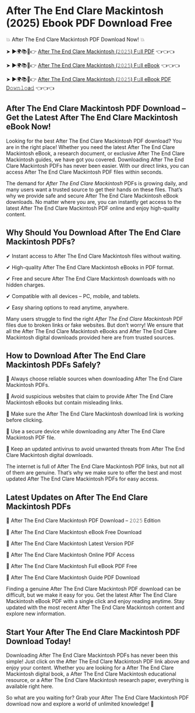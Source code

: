 # After The End Clare Mackintosh (2025) Ebook PDF Download Free

💥 After The End Clare Mackintosh PDF Download Now! 💥

➤ ►🌍📚📱👉 [After The End Clare Mackintosh (𝟸𝟶𝟸𝟻) F𝚞ll PDF](https://getpdf.xyz/after-the-end-clare-mackintosh) 👈👈👈


➤ ►🌍📚📱👉 [After The End Clare Mackintosh (𝟸𝟶𝟸𝟻) F𝚞ll eBook](https://getpdf.xyz/after-the-end-clare-mackintosh) 👈👈👈


➤ ►🌍📚📱👉 [After The End Clare Mackintosh (𝟸𝟶𝟸𝟻) F𝚞ll eBook PDF D𝚘𝚠𝚗𝚕𝚘a𝚍](https://getpdf.xyz/after-the-end-clare-mackintosh) 👈👈👈


## After The End Clare Mackintosh PDF Download – Get the Latest After The End Clare Mackintosh eBook Now!

Looking for the best After The End Clare Mackintosh PDF download? You are in the right place! Whether you need the latest After The End Clare Mackintosh eBook, a research document, or exclusive After The End Clare Mackintosh guides, we have got you covered. Downloading After The End Clare Mackintosh PDFs has never been easier. With our direct links, you can access After The End Clare Mackintosh PDF files within seconds.

The demand for *After The End Clare Mackintosh* PDFs is growing daily, and many users want a trusted source to get their hands on these files. That’s why we provide safe and secure After The End Clare Mackintosh eBook downloads. No matter where you are, you can instantly get access to the latest After The End Clare Mackintosh PDF online and enjoy high-quality content.

## Why Should You Download After The End Clare Mackintosh PDFs?

✔ Instant access to After The End Clare Mackintosh files without waiting.

✔ High-quality After The End Clare Mackintosh eBooks in PDF format.

✔ Free and secure After The End Clare Mackintosh downloads with no hidden charges.

✔ Compatible with all devices – PC, mobile, and tablets.

✔ Easy sharing options to read anytime, anywhere.

Many users struggle to find the right *After The End Clare Mackintosh* PDF files due to broken links or fake websites. But don’t worry! We ensure that all the After The End Clare Mackintosh eBooks and After The End Clare Mackintosh digital downloads provided here are from trusted sources.

## How to Download After The End Clare Mackintosh PDFs Safely?

📌 Always choose reliable sources when downloading After The End Clare Mackintosh PDFs.

📌 Avoid suspicious websites that claim to provide After The End Clare Mackintosh eBooks but contain misleading links.

📌 Make sure the After The End Clare Mackintosh download link is working before clicking.

📌 Use a secure device while downloading any After The End Clare Mackintosh PDF file.

📌 Keep an updated antivirus to avoid unwanted threats from After The End Clare Mackintosh digital downloads.

The internet is full of After The End Clare Mackintosh PDF links, but not all of them are genuine. That’s why we make sure to offer the best and most updated After The End Clare Mackintosh PDFs for easy access.

## Latest Updates on After The End Clare Mackintosh PDFs

🔹 After The End Clare Mackintosh PDF Download – 𝟸𝟶𝟸𝟻 Edition

🔹 After The End Clare Mackintosh eBook Free Download

🔹 After The End Clare Mackintosh Latest Version PDF

🔹 After The End Clare Mackintosh Online PDF Access

🔹 After The End Clare Mackintosh Full eBook PDF Free

🔹 After The End Clare Mackintosh Guide PDF Download

Finding a genuine After The End Clare Mackintosh PDF download can be difficult, but we make it easy for you. Get the latest After The End Clare Mackintosh eBook PDF with a single click and enjoy reading anytime. Stay updated with the most recent After The End Clare Mackintosh content and explore new information.

## Start Your After The End Clare Mackintosh PDF Download Today!

Downloading After The End Clare Mackintosh PDFs has never been this simple! Just click on the After The End Clare Mackintosh PDF link above and enjoy your content. Whether you are looking for a After The End Clare Mackintosh digital book, a After The End Clare Mackintosh educational resource, or a After The End Clare Mackintosh research paper, everything is available right here.

So what are you waiting for? Grab your After The End Clare Mackintosh PDF download now and explore a world of unlimited knowledge! 🚀